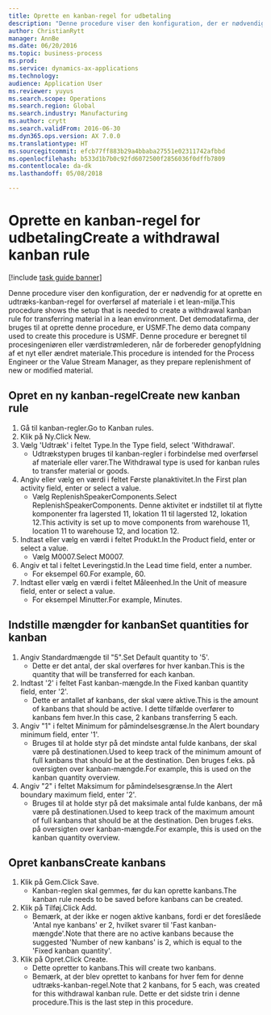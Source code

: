 ```yaml
--- 
title: Oprette en kanban-regel for udbetaling
description: "Denne procedure viser den konfiguration, der er nødvendig for at oprette en udtræks-kanban-regel for overførsel af materiale i et lean-miljø."
author: ChristianRytt
manager: AnnBe
ms.date: 06/20/2016
ms.topic: business-process
ms.prod: 
ms.service: dynamics-ax-applications
ms.technology: 
audience: Application User
ms.reviewer: yuyus
ms.search.scope: Operations
ms.search.region: Global
ms.search.industry: Manufacturing
ms.author: crytt
ms.search.validFrom: 2016-06-30
ms.dyn365.ops.version: AX 7.0.0
ms.translationtype: HT
ms.sourcegitcommit: efcb77ff883b29a4bbaba27551e02311742afbbd
ms.openlocfilehash: b533d1b7b0c92fd6072500f2856036f0dffb7809
ms.contentlocale: da-dk
ms.lasthandoff: 05/08/2018

---
```

# <a name="create-a-withdrawal-kanban-rule"></a><span data-ttu-id="c6672-103">Oprette en kanban-regel for udbetaling</span><span class="sxs-lookup"><span data-stu-id="c6672-103">Create a withdrawal kanban rule</span></span>

[!include [task guide banner](../../includes/task-guide-banner.md)]

<span data-ttu-id="c6672-104">Denne procedure viser den konfiguration, der er nødvendig for at oprette en udtræks-kanban-regel for overførsel af materiale i et lean-miljø.</span><span class="sxs-lookup"><span data-stu-id="c6672-104">This procedure shows the setup that is needed to create a withdrawal kanban rule for transferring material in a lean environment.</span></span> <span data-ttu-id="c6672-105">Det demodatafirma, der bruges til at oprette denne procedure, er USMF.</span><span class="sxs-lookup"><span data-stu-id="c6672-105">The demo data company used to create this procedure is USMF.</span></span> <span data-ttu-id="c6672-106">Denne procedure er beregnet til procesingeniøren eller værdistrømlederen, når de forbereder genopfyldning af et nyt eller ændret materiale.</span><span class="sxs-lookup"><span data-stu-id="c6672-106">This procedure is intended for the Process Engineer or the Value Stream Manager, as they prepare replenishment of new or modified material.</span></span>


## <a name="create-new-kanban-rule"></a><span data-ttu-id="c6672-107">Opret en ny kanban-regel</span><span class="sxs-lookup"><span data-stu-id="c6672-107">Create new kanban rule</span></span>
1. <span data-ttu-id="c6672-108">Gå til kanban-regler.</span><span class="sxs-lookup"><span data-stu-id="c6672-108">Go to Kanban rules.</span></span>
2. <span data-ttu-id="c6672-109">Klik på Ny.</span><span class="sxs-lookup"><span data-stu-id="c6672-109">Click New.</span></span>
3. <span data-ttu-id="c6672-110">Vælg 'Udtræk' i feltet Type.</span><span class="sxs-lookup"><span data-stu-id="c6672-110">In the Type field, select 'Withdrawal'.</span></span>
    * <span data-ttu-id="c6672-111">Udtrækstypen bruges til kanban-regler i forbindelse med overførsel af materiale eller varer.</span><span class="sxs-lookup"><span data-stu-id="c6672-111">The Withdrawal type is used for kanban rules to transfer material or goods.</span></span>  
4. <span data-ttu-id="c6672-112">Angiv eller vælg en værdi i feltet Første planaktivitet.</span><span class="sxs-lookup"><span data-stu-id="c6672-112">In the First plan activity field, enter or select a value.</span></span>
    * <span data-ttu-id="c6672-113">Vælg ReplenishSpeakerComponents.</span><span class="sxs-lookup"><span data-stu-id="c6672-113">Select ReplenishSpeakerComponents.</span></span>   <span data-ttu-id="c6672-114">Denne aktivitet er indstillet til at flytte komponenter fra lagersted 11, lokation 11 til lagersted 12, lokation 12.</span><span class="sxs-lookup"><span data-stu-id="c6672-114">This activity is set up to move components from warehouse 11, location 11 to warehouse 12, and location 12.</span></span>  
5. <span data-ttu-id="c6672-115">Indtast eller vælg en værdi i feltet Produkt.</span><span class="sxs-lookup"><span data-stu-id="c6672-115">In the Product field, enter or select a value.</span></span>
    * <span data-ttu-id="c6672-116">Vælg M0007.</span><span class="sxs-lookup"><span data-stu-id="c6672-116">Select M0007.</span></span>  
6. <span data-ttu-id="c6672-117">Angiv et tal i feltet Leveringstid.</span><span class="sxs-lookup"><span data-stu-id="c6672-117">In the Lead time field, enter a number.</span></span>
    * <span data-ttu-id="c6672-118">For eksempel 60.</span><span class="sxs-lookup"><span data-stu-id="c6672-118">For example, 60.</span></span>  
7. <span data-ttu-id="c6672-119">Indtast eller vælg en værdi i feltet Måleenhed.</span><span class="sxs-lookup"><span data-stu-id="c6672-119">In the Unit of measure field, enter or select a value.</span></span>
    * <span data-ttu-id="c6672-120">For eksempel Minutter.</span><span class="sxs-lookup"><span data-stu-id="c6672-120">For example, Minutes.</span></span>  

## <a name="set-quantities-for-kanban"></a><span data-ttu-id="c6672-121">Indstille mængder for kanban</span><span class="sxs-lookup"><span data-stu-id="c6672-121">Set quantities for kanban</span></span>
1. <span data-ttu-id="c6672-122">Angiv Standardmængde til "5".</span><span class="sxs-lookup"><span data-stu-id="c6672-122">Set Default quantity to '5'.</span></span>
    * <span data-ttu-id="c6672-123">Dette er det antal, der skal overføres for hver kanban.</span><span class="sxs-lookup"><span data-stu-id="c6672-123">This is the quantity that will be transferred for each kanban.</span></span>  
2. <span data-ttu-id="c6672-124">Indtast '2' i feltet Fast kanban-mængde.</span><span class="sxs-lookup"><span data-stu-id="c6672-124">In the Fixed kanban quantity field, enter '2'.</span></span>
    * <span data-ttu-id="c6672-125">Dette er antallet af kanbans, der skal være aktive.</span><span class="sxs-lookup"><span data-stu-id="c6672-125">This is the amount of kanbans that should be active.</span></span> <span data-ttu-id="c6672-126">I dette tilfælde overfører to kanbans fem hver.</span><span class="sxs-lookup"><span data-stu-id="c6672-126">In this case, 2 kanbans transferring 5 each.</span></span>  
3. <span data-ttu-id="c6672-127">Angiv "1" i feltet Minimum for påmindelsesgrænse.</span><span class="sxs-lookup"><span data-stu-id="c6672-127">In the Alert boundary minimum field, enter '1'.</span></span>
    * <span data-ttu-id="c6672-128">Bruges til at holde styr på det mindste antal fulde kanbans, der skal være på destinationen.</span><span class="sxs-lookup"><span data-stu-id="c6672-128">Used to keep track of the minimum amount of full kanbans that should be at the destination.</span></span> <span data-ttu-id="c6672-129">Den bruges f.eks. på oversigten over kanban-mængde.</span><span class="sxs-lookup"><span data-stu-id="c6672-129">For example, this is used on the kanban quantity overview.</span></span>  
4. <span data-ttu-id="c6672-130">Angiv "2" i feltet Maksimum for påmindelsesgrænse.</span><span class="sxs-lookup"><span data-stu-id="c6672-130">In the Alert boundary maximum field, enter '2'.</span></span>
    * <span data-ttu-id="c6672-131">Bruges til at holde styr på det maksimale antal fulde kanbans, der må være på destinationen.</span><span class="sxs-lookup"><span data-stu-id="c6672-131">Used to keep track of the maximum amount of full kanbans that should be at the destination.</span></span> <span data-ttu-id="c6672-132">Den bruges f.eks. på oversigten over kanban-mængde.</span><span class="sxs-lookup"><span data-stu-id="c6672-132">For example, this is used on the kanban quantity overview.</span></span>  

## <a name="create-kanbans"></a><span data-ttu-id="c6672-133">Opret kanbans</span><span class="sxs-lookup"><span data-stu-id="c6672-133">Create kanbans</span></span>
1. <span data-ttu-id="c6672-134">Klik på Gem.</span><span class="sxs-lookup"><span data-stu-id="c6672-134">Click Save.</span></span>
    * <span data-ttu-id="c6672-135">Kanban-reglen skal gemmes, før du kan oprette kanbans.</span><span class="sxs-lookup"><span data-stu-id="c6672-135">The kanban rule needs to be saved before kanbans can be created.</span></span>  
2. <span data-ttu-id="c6672-136">Klik på Tilføj.</span><span class="sxs-lookup"><span data-stu-id="c6672-136">Click Add.</span></span>
    * <span data-ttu-id="c6672-137">Bemærk, at der ikke er nogen aktive kanbans, fordi er det foreslåede 'Antal nye kanbans' er 2, hvilket svarer til 'Fast kanban-mængde'.</span><span class="sxs-lookup"><span data-stu-id="c6672-137">Note that there are no active kanbans because the suggested 'Number of new kanbans' is 2, which is equal to the 'Fixed kanban quantity'.</span></span>  
3. <span data-ttu-id="c6672-138">Klik på Opret.</span><span class="sxs-lookup"><span data-stu-id="c6672-138">Click Create.</span></span>
    * <span data-ttu-id="c6672-139">Dette opretter to kanbans.</span><span class="sxs-lookup"><span data-stu-id="c6672-139">This will create two kanbans.</span></span>  
    * <span data-ttu-id="c6672-140">Bemærk, at der blev oprettet to kanbans for hver fem for denne udtræks-kanban-regel.</span><span class="sxs-lookup"><span data-stu-id="c6672-140">Note that 2 kanbans, for 5 each, was created for this withdrawal kanban rule.</span></span>  <span data-ttu-id="c6672-141">Dette er det sidste trin i denne procedure.</span><span class="sxs-lookup"><span data-stu-id="c6672-141">This is the last step in this procedure.</span></span>  


